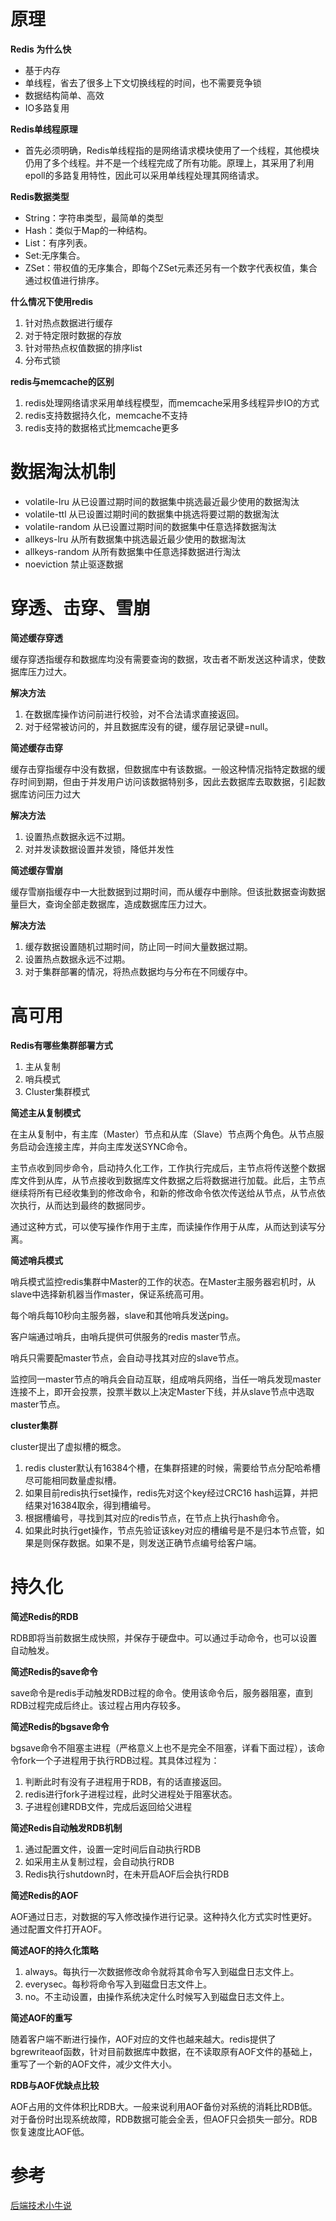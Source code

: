 # 原理

**Redis 为什么快**

  - 基于内存
  - 单线程，省去了很多上下文切换线程的时间，也不需要竞争锁
  - 数据结构简单、高效
  - IO多路复用



**Redis单线程原理**

- 首先必须明确，Redis单线程指的是网络请求模块使用了一个线程，其他模块仍用了多个线程。并不是一个线程完成了所有功能。原理上，其采用了利用epoll的多路复用特性，因此可以采用单线程处理其网络请求。



**Redis数据类型**

- String：字符串类型，最简单的类型 
- Hash：类似于Map的一种结构。
- List：有序列表。
- Set:无序集合。
- ZSet：带权值的无序集合，即每个ZSet元素还另有一个数字代表权值，集合通过权值进行排序。



**什么情况下使用redis**

1. 针对热点数据进行缓存
2. 对于特定限时数据的存放
3. 针对带热点权值数据的排序list
4. 分布式锁



**redis与memcache的区别**

1. redis处理网络请求采用单线程模型，而memcache采用多线程异步IO的方式
2. redis支持数据持久化，memcache不支持
3. redis支持的数据格式比memcache更多



# 数据淘汰机制

- volatile-lru 从已设置过期时间的数据集中挑选最近最少使用的数据淘汰
- volatile-ttl 从已设置过期时间的数据集中挑选将要过期的数据淘汰
- volatile-random 从已设置过期时间的数据集中任意选择数据淘汰
- allkeys-lru 从所有数据集中挑选最近最少使用的数据淘汰
- allkeys-random 从所有数据集中任意选择数据进行淘汰
- noeviction 禁止驱逐数据


# 穿透、击穿、雪崩

**简述缓存穿透**

缓存穿透指缓存和数据库均没有需要查询的数据，攻击者不断发送这种请求，使数据库压力过大。

**解决方法**

1. 在数据库操作访问前进行校验，对不合法请求直接返回。
2. 对于经常被访问的，并且数据库没有的键，缓存层记录键=null。



**简述缓存击穿**

缓存击穿指缓存中没有数据，但数据库中有该数据。一般这种情况指特定数据的缓存时间到期，但由于并发用户访问该数据特别多，因此去数据库去取数据，引起数据库访问压力过大

**解决方法**

1. 设置热点数据永远不过期。
2. 对并发读数据设置并发锁，降低并发性



**简述缓存雪崩**

缓存雪崩指缓存中一大批数据到过期时间，而从缓存中删除。但该批数据查询数据量巨大，查询全部走数据库，造成数据库压力过大。

**解决方法**

1. 缓存数据设置随机过期时间，防止同一时间大量数据过期。
2. 设置热点数据永远不过期。
3. 对于集群部署的情况，将热点数据均与分布在不同缓存中。





# 高可用

**Redis有哪些集群部署方式**

1. 主从复制
2. 哨兵模式
3. Cluster集群模式



**简述主从复制模式**

在主从复制中，有主库（Master）节点和从库（Slave）节点两个角色。从节点服务启动会连接主库，并向主库发送SYNC命令。

主节点收到同步命令，启动持久化工作，工作执行完成后，主节点将传送整个数据库文件到从库，从节点接收到数据库文件数据之后将数据进行加载。此后，主节点继续将所有已经收集到的修改命令，和新的修改命令依次传送给从节点，从节点依次执行，从而达到最终的数据同步。

通过这种方式，可以使写操作作用于主库，而读操作作用于从库，从而达到读写分离。



**简述哨兵模式**

哨兵模式监控redis集群中Master的工作的状态。在Master主服务器宕机时，从slave中选择新机器当作master，保证系统高可用。

每个哨兵每10秒向主服务器，slave和其他哨兵发送ping。

客户端通过哨兵，由哨兵提供可供服务的redis master节点。

哨兵只需要配master节点，会自动寻找其对应的slave节点。

监控同一master节点的哨兵会自动互联，组成哨兵网络，当任一哨兵发现master连接不上，即开会投票，投票半数以上决定Master下线，并从slave节点中选取master节点。



**cluster集群**

cluster提出了虚拟槽的概念。

1. redis cluster默认有16384个槽，在集群搭建的时候，需要给节点分配哈希槽尽可能相同数量虚拟槽。
2. 如果目前redis执行set操作，redis先对这个key经过CRC16 hash运算，并把结果对16384取余，得到槽编号。
3. 根据槽编号，寻找到其对应的redis节点，在节点上执行hash命令。
4. 如果此时执行get操作，节点先验证该key对应的槽编号是不是归本节点管，如果是则保存数据。如果不是，则发送正确节点编号给客户端。





# 持久化

**简述Redis的RDB**

RDB即将当前数据生成快照，并保存于硬盘中。可以通过手动命令，也可以设置自动触发。



**简述Redis的save命令**

save命令是redis手动触发RDB过程的命令。使用该命令后，服务器阻塞，直到RDB过程完成后终止。该过程占用内存较多。



**简述Redis的bgsave命令**

bgsave命令不阻塞主进程（严格意义上也不是完全不阻塞，详看下面过程），该命令fork一个子进程用于执行RDB过程。其具体过程为：

1. 判断此时有没有子进程用于RDB，有的话直接返回。
2. redis进行fork子进程过程，此时父进程处于阻塞状态。
3. 子进程创建RDB文件，完成后返回给父进程



**简述Redis自动触发RDB机制**

1. 通过配置文件，设置一定时间后自动执行RDB
2. 如采用主从复制过程，会自动执行RDB
3. Redis执行shutdown时，在未开启AOF后会执行RDB



**简述Redis的AOF**

AOF通过日志，对数据的写入修改操作进行记录。这种持久化方式实时性更好。通过配置文件打开AOF。



**简述AOF的持久化策略**

1. always。每执行一次数据修改命令就将其命令写入到磁盘日志文件上。
2. everysec。每秒将命令写入到磁盘日志文件上。
3. no。不主动设置，由操作系统决定什么时候写入到磁盘日志文件上。



**简述AOF的重写**

随着客户端不断进行操作，AOF对应的文件也越来越大。redis提供了bgrewriteaof函数，针对目前数据库中数据，在不读取原有AOF文件的基础上，重写了一个新的AOF文件，减少文件大小。



**RDB与AOF优缺点比较**

AOF占用的文件体积比RDB大。一般来说利用AOF备份对系统的消耗比RDB低。对于备份时出现系统故障，RDB数据可能会全丢，但AOF只会损失一部分。RDB恢复速度比AOF低。



# 参考

[后端技术小牛说](https://mp.weixin.qq.com/s/paHphwGFE9AsJFWkayZkCg)